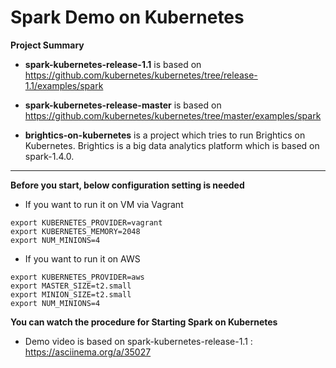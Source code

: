 # Spark Demo on Kubernetes

**Project Summary**

* **spark-kubernetes-release-1.1** is based on https://github.com/kubernetes/kubernetes/tree/release-1.1/examples/spark

* **spark-kubernetes-release-master** is based on https://github.com/kubernetes/kubernetes/tree/master/examples/spark

* **brightics-on-kubernetes** is a project which tries to run Brightics on Kubernetes. Brightics is a big data analytics platform which is based on spark-1.4.0.

---

**Before you start, below configuration setting is needed**

* If you want to run it on VM via Vagrant
```console
export KUBERNETES_PROVIDER=vagrant
export KUBERNETES_MEMORY=2048
export NUM_MINIONS=4
```

* If you want to run it on AWS
```console
export KUBERNETES_PROVIDER=aws
export MASTER_SIZE=t2.small
export MINION_SIZE=t2.small
export NUM_MINIONS=4
```

**You can watch the procedure for Starting Spark on Kubernetes**

* Demo video is based on spark-kubernetes-release-1.1 : https://asciinema.org/a/35027
